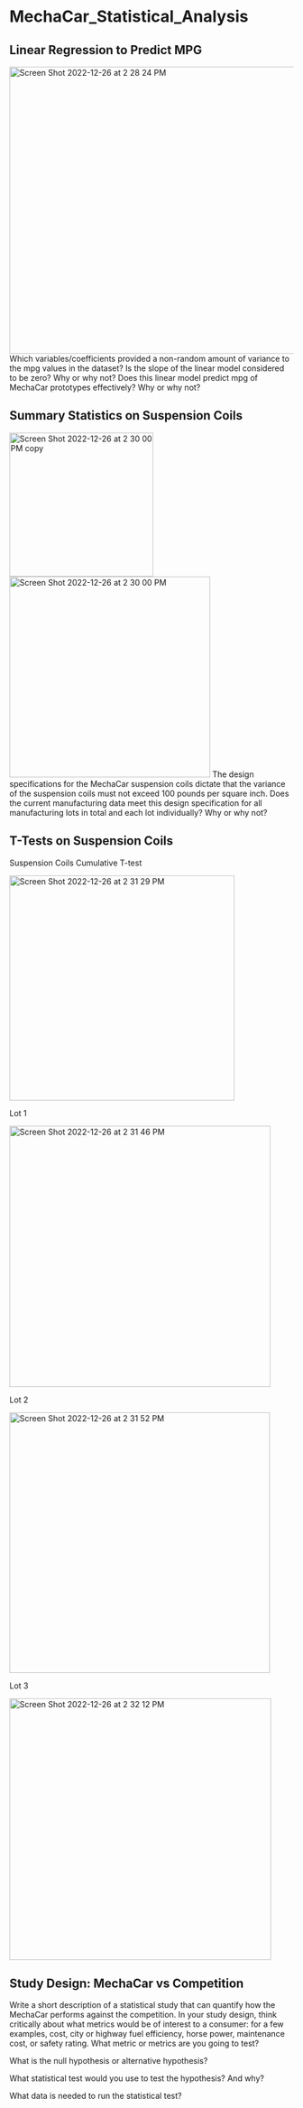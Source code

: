 # MechaCar_Statistical_Analysis

## Linear Regression to Predict MPG
<img width="509" alt="Screen Shot 2022-12-26 at 2 28 24 PM" src="https://user-images.githubusercontent.com/111151454/209586701-6ee34626-95dc-4b96-a1ab-547242956ef7.png">
Which variables/coefficients provided a non-random amount of variance to the mpg values in the dataset?
Is the slope of the linear model considered to be zero? Why or why not?
Does this linear model predict mpg of MechaCar prototypes effectively? Why or why not?

## Summary Statistics on Suspension Coils
<img width="255" alt="Screen Shot 2022-12-26 at 2 30 00 PM copy" src="https://user-images.githubusercontent.com/111151454/209586754-d2f91c5e-10f0-41f3-8be7-9a48f3135a64.png">
<img width="356" alt="Screen Shot 2022-12-26 at 2 30 00 PM" src="https://user-images.githubusercontent.com/111151454/209586798-7b397dc0-0d10-4722-a561-8090a00ab31c.png">
The design specifications for the MechaCar suspension coils dictate that the variance of the suspension coils must not exceed 100 pounds per square inch. Does the current manufacturing data meet this design specification for all manufacturing lots in total and each lot individually? Why or why not?

## T-Tests on Suspension Coils
Suspension Coils Cumulative T-test

<img width="399" alt="Screen Shot 2022-12-26 at 2 31 29 PM" src="https://user-images.githubusercontent.com/111151454/209586837-281e2c9a-429c-4e0c-b9d2-bcc0fa513ba7.png">

Lot 1

<img width="463" alt="Screen Shot 2022-12-26 at 2 31 46 PM" src="https://user-images.githubusercontent.com/111151454/209586896-0db0fe7f-8ae8-45f1-b6d3-d142d6f607e7.png">

Lot 2

<img width="462" alt="Screen Shot 2022-12-26 at 2 31 52 PM" src="https://user-images.githubusercontent.com/111151454/209586995-f1be68d9-61de-4366-8469-71083bab36fe.png">

Lot 3

<img width="464" alt="Screen Shot 2022-12-26 at 2 32 12 PM" src="https://user-images.githubusercontent.com/111151454/209586961-818fe6f5-3c27-47cb-bec2-6bb70dc258fe.png">





## Study Design: MechaCar vs Competition
Write a short description of a statistical study that can quantify how the MechaCar performs against the competition. In your study design, think critically about what metrics would be of interest to a consumer: for a few examples, cost, city or highway fuel efficiency, horse power, maintenance cost, or safety rating.
What metric or metrics are you going to test?

What is the null hypothesis or alternative hypothesis?

What statistical test would you use to test the hypothesis? And why?

What data is needed to run the statistical test?
